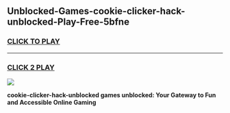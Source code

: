 
## Unblocked-Games-cookie-clicker-hack-unblocked-Play-Free-5bfne
<h3>
<a href="https://premium76.site?title=cookie-clicker-hack-unblocked&ref=21A">CLICK TO PLAY</a></h3>
<hr>

<h3>
<a href="https://premium76.site?title=cookie-clicker-hack-unblocked&ref=21A">CLICK 2 PLAY</a>
  
</h3>

<a href="https://premium76.site?title=cookie-clicker-hack-unblocked&ref=21A"><img src="https://clearcache.store/games.png"></a>


**cookie-clicker-hack-unblocked games unblocked: Your Gateway to Fun and Accessible Online Gaming**
